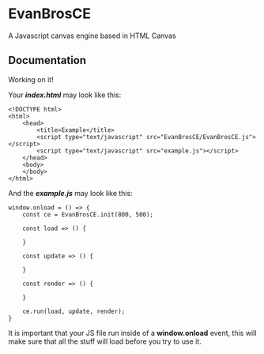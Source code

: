 # EvanBrosCE
A Javascript canvas engine based in HTML Canvas

## Documentation
Working on it!

Your **_index.html_** may look like this:
```
<!DOCTYPE html>
<html>
	<head>
		<title>Example</title>
		<script type="text/javascript" src="EvanBrosCE/EvanBrosCE.js"></script>
		<script type="text/javascript" src="example.js"></script>
	</head>
	<body>
	</body>
</html>
```

And the **_example.js_** may look like this:
```
window.onload = () => {
	const ce = EvanBrosCE.init(800, 500);

	const load => () {

	}

	const update => () {

	}

	const render => () {

	}

	ce.run(load, update, render);
}
```

It is important that your JS file run inside of a **window.onload** event, this will make sure that all the stuff will load before you try to use it.